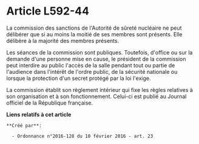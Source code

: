 # Article L592-44

La commission des sanctions de l'Autorité de sûreté nucléaire ne peut délibérer que si au moins la moitié de ses membres sont
présents. Elle délibère à la majorité des membres présents. 

Les séances de la commission sont publiques. Toutefois, d'office ou sur la demande d'une personne mise en cause, le président
de la commission peut interdire au public l'accès de la salle pendant tout ou partie de l'audience dans l'intérêt de l'ordre
public, de la sécurité nationale ou lorsque la protection d'un secret protégé par la loi l'exige. 

La commission établit son règlement intérieur qui fixe les règles relatives à son organisation et à son fonctionnement.
Celui-ci est publié au Journal officiel de la République française.

**Liens relatifs à cet article**

	**Créé par**:

	  - Ordonnance n°2016-128 du 10 février 2016 - art. 23
